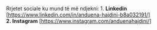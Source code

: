 Rrjetet sociale ku mund të më ndjekni: 1. **Linkedin** [https://www.linkedin.com/in/anduena-hajdini-b8a032191/]  
**2. Instagram** [https://www.instagram.com/anduenahajdini/]
                                             
